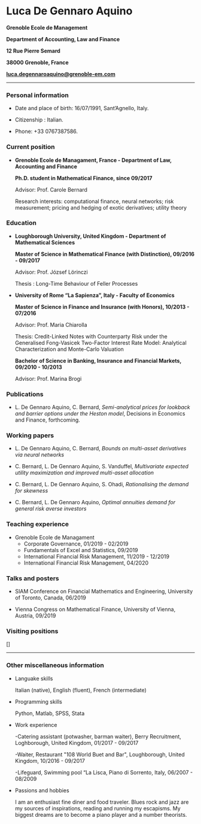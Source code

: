 # **Luca De Gennaro Aquino**

**Grenoble Ecole de Management**

**Department of Accounting, Law and Finance**

**12 Rue Pierre Semard**

**38000 Grenoble, France**

**luca.degennaroaquino@grenoble-em.com**

----------------------------------------------------------------------------------------------------------------------

### Personal information
- Date and place of birth: 16/07/1991, Sant’Agnello, Italy.

- Citizenship : Italian.

- Phone: +33 0767387586.


### Current position
- **Grenoble Ecole de Managament, France - Department of Law, Accounting and Finance**

    **Ph.D. student in Mathematical Finance, since 09/2017**
    
    Advisor: Prof. Carole Bernard
    
    Research interests: computational finance, neural networks; risk measurement; pricing and hedging of exotic derivatives; utility theory


### Education
- **Loughborough University, United Kingdom - Department of Mathematical Sciences**

    **Master of Science in Mathematical Finance (with Distinction), 09/2016 - 09/2017**

    Advisor: Prof. József Lörinczi

    Thesis : Long-Time Behaviour of Feller Processes



-	**University of Rome “La Sapienza”, Italy - Faculty of Economics**

    **Master of Science in Finance and Insurance (with Honors), 10/2013 - 07/2016**

    Advisor: Prof. Maria Chiarolla

    Thesis: Credit-Linked Notes with Counterparty Risk under the Generalised Fong-Vasicek Two-Factor Interest Rate Model: Analytical Characterization and Monte-Carlo Valuation

    **Bachelor of Science in Banking, Insurance and Financial Markets, 09/2010 - 10/2013**

    Advisor: Prof. Marina Brogi
    
    
### Publications
- L. De Gennaro Aquino, C. Bernard, *Semi-analytical prices for lookback and barrier options under the Heston model*, Decisions in Economics and Finance, forthcoming.

### Working papers
- L. De Gennaro Aquino, C. Bernard, *Bounds on multi-asset derivatives via neural networks*

- C. Bernard, L. De Gennaro Aquino, S. Vanduffel, *Multivariate expected utility maximization and improved multi-asset allocation*

- C. Bernard, L. De Gennaro Aquino, S. Ohadi, *Rationalising the demand for skewness*

- C. Bernard, L. De Gennaro Aquino, *Optimal annuities demand for general risk averse investors*


### Teaching experience
- Grenoble Ecole de Managament
   - Corporate Governance, 01/2019 - 02/2019
   - Fundamentals of Excel and Statistics, 09/2019
   - International Financial Risk Management, 11/2019 - 12/2019
   - International Financial Risk Management, 04/2020

### Talks and posters
- SIAM Conference on Financial Mathematics and Engineering, University of Toronto, Canada, 06/2019

- Vienna Congress on Mathematical Finance, University of Vienna, Austria, 09/2019

### Visiting positions
[]


----------------------------------------------------------------------------------------------------------------------


### Other miscellaneous information

- Languake skills

    Italian (native), English (fluent), French (intermediate)
    
- Programming skills

    Python, Matlab, SPSS, Stata
    
- Work experience

    -Catering assistant (potwasher, barman waiter), Berry Recruitment, Loghborough, United Kingdom, 01/2017 - 09/2017
    
    -Waiter, Restaurant "108 World Buet and Bar", Loughborough, United Kingdom, 10/2016 - 09/2017
    
    -Lifeguard, Swimming pool “La Lisca, Piano di Sorrento, Italy, 06/2007 - 08/2009

- Passions and hobbies

    I am an enthusiast fine diner and food traveler. Blues rock and jazz are my sources of inspirations, reading and running my escapisms. 
    My biggest dreams are to become a piano player and a number theorists.














